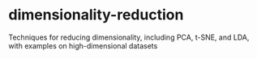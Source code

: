 # dimensionality-reduction
Techniques for reducing dimensionality, including PCA, t-SNE, and LDA, with examples on high-dimensional datasets
